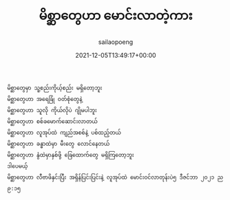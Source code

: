 ﻿---
_publicize_job_id: "66152494136"
_rest_api_client_id: "11"
_rest_api_published: "1"
author: sailaopoeng
categories:
  - poems
date: "2021-12-05T13:49:17+00:00"
parent_post_id: null
post_id: "367"
timeline_notification: "1638712162"
title: မိစ္ဆာတွေဟာ မောင်းလာတဲ့ကား
url: /2021/12/05/မိစ္ဆာတွေဟာ-မောင်းလာတဲ့/

---
```
မိစ္ဆာတွေမှာ သူ့စည်းကိုယ့်စည်း မရှိတော့ဘူး
မိစ္ဆာတွေဟာ အရေခြုံ ဝတ်စုံတွေနဲ့
မိစ္ဆာတွေဟာ သူလို ကိုယ်လိုပဲ ဂျိုမပါဘူး
မိစ္ဆာတွေဟာ စစ်ခမောက်ဆောင်းလာတယ်
မိစ္ဆာတွေဟာ လူအုပ်ထဲ ကျည်အစစ်နဲ့ ပစ်ထည့်တယ်
မိစ္ဆာတွေဟာ ခန္ဓာထဲမှာ မီးတွေ လောင်နေတယ်
မိစ္ဆာတွေဟာ နွံထဲမှာနှစ်ဖို့ ခြေထောက်တွေ မရှိကြတော့ဘူး
ဒါပေမယ့်
မိစ္ဆာတွေဟာ လီဗာဖိနှင်းပြီး အရှိန်ပြင်းပြင်းနဲ့ လူအုပ်ထဲ မောင်းဝင်လာတုန်းပဲ၅ ဒီဇင်ဘာ ၂၀၂၁ ည ၉:၁၅
```
